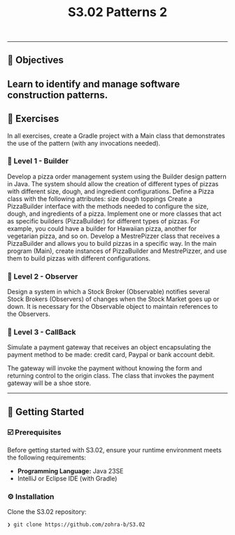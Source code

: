 <p align="center"><h1 align="center">S3.02 Patterns 2 </h1></p>

<br>

---

## 📍 Objectives

Learn to identify and manage software construction patterns.
---

## 👾 Exercises
In all exercises, create a Gradle project with a Main class that demonstrates the use of the pattern (with any invocations needed).
### 📌 Level 1 - Builder

Develop a pizza order management system using the Builder design pattern in Java. The system should allow the creation of different types of pizzas with different size, dough, and ingredient configurations.
Define a Pizza class with the following attributes:
size
dough
toppings
Create a PizzaBuilder interface with the methods needed to configure the size, dough, and ingredients of a pizza.
Implement one or more classes that act as specific builders (PizzaBuilder) for different types of pizzas. For example, you could have a builder for Hawaiian pizza, another for vegetarian pizza, and so on.
Develop a MestrePizzer class that receives a PizzaBuilder and allows you to build pizzas in a specific way.
In the main program (Main), create instances of PizzaBuilder and MestrePizzer, and use them to build pizzas with different configurations.


### 📌 Level 2 - Observer

Design a system in which a Stock Broker (Observable) notifies several Stock Brokers (Observers) of changes when the Stock Market goes up or down.
It is necessary for the Observable object to maintain references to the Observers.


### 📌 Level 3 - CallBack

Simulate a payment gateway that receives an object encapsulating the payment method to be made: credit card, Paypal or bank account debit.

The gateway will invoke the payment without knowing the form and returning control to the origin class.
The class that invokes the payment gateway will be a shoe store.

---
## 🚀 Getting Started

### ☑️ Prerequisites

Before getting started with S3.02, ensure your runtime environment meets the following requirements:

- **Programming Language:** Java 23SE
- IntelliJ or Eclipse IDE (with Gradle)


### ⚙️ Installation

Clone the S3.02 repository:
```sh
❯ git clone https://github.com/zohra-b/S3.02
```
